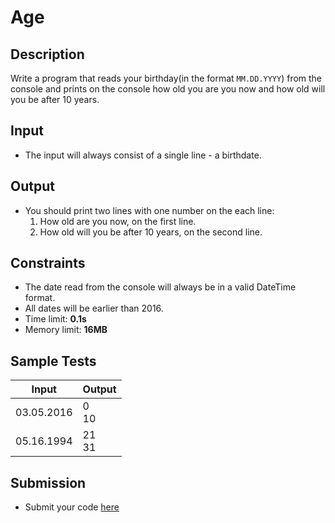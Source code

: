 # Age

## Description
Write a program that reads your birthday(in the format `MM.DD.YYYY`) from the console and prints on the console how old you are you now and how old will you be after 10 years.

## Input
- The input will always consist of a single line - a birthdate.

## Output
- You should print two lines with one number on the each line:
  1. How old are you now, on the first line.
  2. How old will you be after 10 years, on the second line.
  
## Constraints
- The date read from the console will always be in a valid DateTime format.
- All dates will be earlier than 2016.
- Time limit: **0.1s**
- Memory limit: **16MB**

## Sample Tests

| Input    | Output  |
|----------|---------|
|03.05.2016|0<br/>10 |
|05.16.1994|21<br/>31|

## Submission
- Submit your code [here](http://bgcoder.com/Contests/Compete/Index/314#4)
